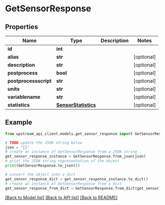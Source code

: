 # GetSensorResponse


## Properties

Name | Type | Description | Notes
------------ | ------------- | ------------- | -------------
**id** | **int** |  | 
**alias** | **str** |  | [optional] 
**description** | **str** |  | [optional] 
**postprocess** | **bool** |  | [optional] 
**postprocessscript** | **str** |  | [optional] 
**units** | **str** |  | [optional] 
**variablename** | **str** |  | [optional] 
**statistics** | [**SensorStatistics**](SensorStatistics.md) |  | [optional] 

## Example

```python
from upstream_api_client.models.get_sensor_response import GetSensorResponse

# TODO update the JSON string below
json = "{}"
# create an instance of GetSensorResponse from a JSON string
get_sensor_response_instance = GetSensorResponse.from_json(json)
# print the JSON string representation of the object
print(GetSensorResponse.to_json())

# convert the object into a dict
get_sensor_response_dict = get_sensor_response_instance.to_dict()
# create an instance of GetSensorResponse from a dict
get_sensor_response_from_dict = GetSensorResponse.from_dict(get_sensor_response_dict)
```
[[Back to Model list]](../README.md#documentation-for-models) [[Back to API list]](../README.md#documentation-for-api-endpoints) [[Back to README]](../README.md)


